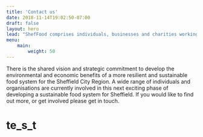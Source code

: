 ```yaml
---
title: 'Contact us'
date: 2018-11-14T19:02:50-07:00
draft: false
layout: hero
lead: "ShefFood comprises individuals, businesses and charities working to make food in Sheffield better."
menu: 
    main:
        weight: 50
---
```

There is the shared vision and strategic commitment to develop the environmental and economic benefits of a more resilient and sustainable food system for the Sheffield City Region. A wide range of individuals and organisations are currently involved in this next exciting phase of developing a sustainable food system for Sheffield. If you would like to find out more, or get involved please get in touch.
<h1>te_s_t</h1>